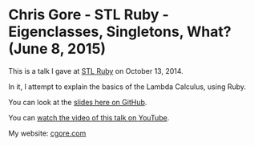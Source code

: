 # Chris Gore - STL Ruby - Eigenclasses, Singletons, What? (June 8, 2015)
This is a talk I gave at
[STL Ruby](http://www.meetup.com/stlruby/)
on October 13, 2014.

In it, I attempt to explain the basics of the Lambda Calculus, using Ruby.

You can look at the [slides here on GitHub](https://github.com/cgore/2014-10-13-lambda-calculus/raw/master/slides/slides.pdf).

You can [watch the video of this talk on YouTube](https://youtu.be/PhS3GJD26x4).

My website: [cgore.com](http://www.cgore.com)
